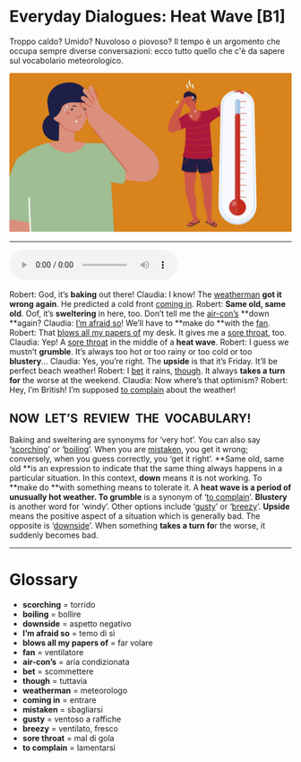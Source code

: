 # Everyday Dialogues: Heat Wave   [B1]

Troppo caldo? Umido? Nuvoloso o piovoso? Il tempo è un argomento che occupa sempre diverse conversazioni: ecco tutto quello che c'è da sapere sul vocabolario meteorologico.

![](Everyday%20Dialogues%20Heat%20Wave.jpg)

--------------

<div>
<audio controls autoplay>
    <source src="https:/raw.githubusercontent.com/dartie/speakup/main/2023-08/Everyday%20Dialogues%20Heat%20Wave.mp3" type="audio/mpeg">
</audio>
</div>


Robert: God, it’s **baking** out there!
Claudia: I know! The [weatherman](## "meteorologo") **got it wrong again**. He predicted a cold front [coming in](## "entrare").
Robert: **Same old, same old**. Oof, it’s **sweltering** in here, too. Don’t tell me the [air-con’s](## "aria condizionata") **down **again?
Claudia: [I’m afraid so](## "temo di sì")! We’ll have to **make do **with the [fan](## "ventilatore").
Robert: That [blows all my papers of](## "far volare") my desk. It gives me a [sore throat](## "mal di gola"), too.
Claudia: Yep! A [sore throat](## "mal di gola") in the middle of a **heat wave**.
Robert: I guess we mustn’t **grumble**. It’s always too hot or too rainy or too cold or too **blustery**…
Claudia: Yes, you’re right. The **upside** is that it’s Friday. It’ll be perfect beach weather!
Robert: I [bet](## "scommettere") it rains, [though](## "tuttavia"). It always **takes a turn for** the worse at the weekend.
Claudia: Now where’s that optimism?
Robert: Hey, I’m British! I’m supposed [to complain](## "lamentarsi") about the weather!

## NOW  LET’S  REVIEW  THE  VOCABULARY!
Baking and sweltering are synonyms for ‘very hot’. You can also say ‘[scorching](## "torrido")’ or ‘[boiling](## "bollire")’.
When you are [mistaken](## "sbagliarsi"), you get it wrong; conversely, when you guess correctly, you ‘get it right’.
**Same old, same old **is an expression to indicate that the same thing always happens in a particular situation.
In this context, **down** means it is not working.
To **make do **with something means to tolerate it.
A **heat wave **is a period of unusually hot weather.
To** grumble** is a synonym of ‘[to complain](## "lamentarsi")’.
**Blustery** is another word for ‘windy’. Other options include ‘[gusty](## "ventoso a raffiche")’ or ‘[breezy](## "ventilato, fresco")’.
**Upside** means the positive aspect of a situation which is generally bad. The opposite is ‘[downside](## "aspetto negativo")’.
When something **takes a turn fo**r the worse, it suddenly becomes bad.


--------------

<div style = "display:block; clear:both; page-break-after:always;"></div>

# Glossary
* **scorching** = torrido
* **boiling** = bollire
* **downside** = aspetto negativo
* **I’m afraid so** = temo di sì
* **blows all my papers of** = far volare
* **fan** = ventilatore
* **air-con’s** = aria condizionata
* **bet** = scommettere
* **though** = tuttavia
* **weatherman** = meteorologo
* **coming in** = entrare
* **mistaken** = sbagliarsi
* **gusty** = ventoso a raffiche
* **breezy** = ventilato, fresco
* **sore throat** = mal di gola
* **to complain** = lamentarsi
